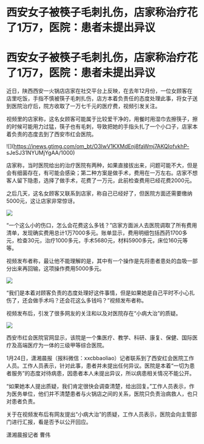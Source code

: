 # 西安女子被筷子毛刺扎伤，店家称治疗花了1万7，医院：患者未提出异议

# 西安女子被筷子毛刺扎伤，店家称治疗花了1万7，医院：患者未提出异议

近日，陕西西安一火锅店店家在社交平台上反映，在去年12月份，一位女顾客在店里吃饭，手指不慎被筷子毛刺扎伤，店方本着负责任的态度处理此事，将女子送到医院治疗后，院方收取了一万七千元的医疗费，视频引发关注。

视频里的店家称，这名女顾客可能属于比较爱干净的，用餐时用湿巾去擦筷子，擦的时候可能用力过猛，筷子也有毛刺，导致把她的手指头扎了一个小口子，店家本着负责的态度去到了西安市红会医院。

![](https://inews.gtimg.com/om_bt/O3IwV1KXMdEnj8faWmj7AKQIofvkhP-
sJeSJ31NYUMjYgAA/1000)

店家称，当时医院给出的治疗医院有两种，如果直接拔出来，问题可能不大，但是会有细菌存在，有可能会感染；第二种方案是做手术，费用在一万左右。店家不想客人留下隐患，选择了做手术，花费了一万元，此前检查费用已经花费2000元。

之后几天，这名女顾客又联系到店家，称自己已经好了，但医院方面还需要缴纳5000元，这让店家非常惊讶。

![](https://inews.gtimg.com/om_bt/OC61BBVZoMalYHh7NMA0wq7-3tF3UeYEZZaNrza0-kkPIAA/1000)

“一个这么小的伤口，怎么会花费这么多钱？”店家方面派人去医院调取了所有费用清单，发现确实费用总计1万7000多元。账单显示，费用明细包括西药1700多元，检查30元，治疗1000多元，手术5680元，材料5900多元，床位160元等等。

视频发布者称，最让他不能理解的是，其中有一个操作是先将患者患处的血吸一部分出来再回输，这项操作费用5000多元。

![](https://inews.gtimg.com/om_bt/OuBm12NeRt16AyI1tNTt6J1aqSge6e65vN_A_fLkTRPG4AA/1000)

“我们是本着对顾客负责的态度处理好这件事情，但是如果她是自己平时不小心扎伤了，还会做手术吗？还会花这么多钱吗？”视频发布者称。

视频发布后，引发了很多网友的关注和以及对医院存在“小病大治”的质疑。

![](https://inews.gtimg.com/om_bt/OuaUJJnYlfAsb8rtLNb6sk9mUKnnJXsh0RozT_JUv4hT8AA/1000)

西安市红会医院官网显示，该院是一个集医疗、教学、科研、康复、保健、国际医疗及高端医疗为一体的三级甲等综合医院。

1月24日，潇湘晨报（报料微信：xxcbbaoliao）记者联系到了西安红会医院工作人员。工作人员表示，针对此事，患者并未提出任何异议。医院是本着“一切为患者服务”的态度对待病患，因患者本人未提出异议，所以病患相关情况不能公开。

“如果她本人提出质疑，我们肯定很快会调查清楚，给出回复。”工作人员表示，作为医务单位，他们并不清楚患者与火锅店之间的关系，医院只负责治病救人，也只对患者负责。

关于在视频发布后有网友提出“小病大治”的质疑，工作人员表示，医院会向主管部门进行汇报，看是否予以公开回应。

潇湘晨报记者 曹伟

